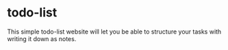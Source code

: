 # todo-list 
This simple todo-list website will let you be able to structure your tasks with writing it down as notes.   
